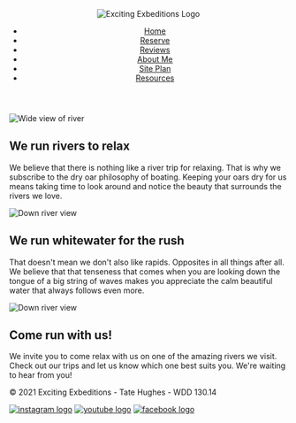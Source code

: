<!DOCTYPE html>
<html lang = "en">

<head>
    <title>Exciting Exbeditions</title>
    <meta charset="utf-8">
    <meta name="viewport" content="width=device-width, initial-scale=1">
    <link rel="stylesheet" href="/styles.css">
</head>

<body>
  <div id = "content">
    <header>
        <div class="logo-box"><img src = "https://byui-cit.github.io/wdd130/resources/images/logos/expeditions.jpg" alt = "Exciting Exbeditions Logo"></div>
        <nav>
            <ul>
                <li><a href="index.html">Home</a></li>
                <li><a href="index.html">Reserve</a></li>
                <li><a href="index.html">Reviews</a></li>
                <li><a href="aboutme.html">About Me</a></li>
                <li><a href="site-plan.html">Site Plan</a></li>
                <li><a href="resources.html">Resources</a></li>
            </ul>
        </nav>
    </header>
  <main>
    <div id = "banner-box"><img src = "https://byui-cit.github.io/wdd130/resources/images/river-wide.JPG" alt = "Wide view of river"></div>
    <div id = "home-grid">
      <h2 class = "home-headline-1">We run rivers to relax</h2>
      <p class = "home-paragraph-1">We believe that there is nothing like a river trip for relaxing. That is why we subscribe to the dry oar philosophy of boating. Keeping your oars dry for us means taking time to look around and notice the beauty that surrounds the rivers we love.</p>
      <img class = "home-right-img" src = "https://byui-cit.github.io/wdd130/resources/images/river-narrow.jpg" alt = "Down river view">
      <h2 class = "home-headline-2">We run whitewater for the rush</h2>
      <p class = "home-paragraph-2">That doesn't mean we don't also like rapids. Opposites in all things after all. We believe that that tenseness that comes when you are looking down the tongue of a big string of waves makes you appreciate the calm beautiful water that always follows even more.</p>
      <img class = "home-left-img" src = "https://byui-cit.github.io/wdd130/resources/images/snake-rapid2.jpg" alt = "Down river view">
      <section class = "home-paragraph-3">
        <h2>Come run with us!</h2>
        <p>We invite you to come relax with us on one of the amazing rivers we visit. Check out our trips and let us know which one best suits you. We're waiting to hear from you!</p>
      </section>
    </div>
  </main>
  <footer>
    <p>&copy; 2021 Exciting Exbeditions - Tate Hughes - WDD 130.14</p>
    <div class="social">
      <a href = "https://www.instagram.com/" target="_blank"><img src = "https://cdn.glitch.com/c8f99f8b-907d-4d6b-9d14-f08f4c647159%2Finstagram.png?v=1611775867220" alt = "instagram logo"></a>
      <a href = "https://www.youtube.com/" target="_blank"><img src = "https://cdn.glitch.com/c8f99f8b-907d-4d6b-9d14-f08f4c647159%2Fyoutube.png?v=1611775869122" alt = "youtube logo"></a>
      <a href = "https://www.facebook.com/" target="_blank"><img src = "https://cdn.glitch.com/c8f99f8b-907d-4d6b-9d14-f08f4c647159%2Ffacebook.png?v=1611775872435" alt = "facebook logo"></a>
    </div>
  </footer>
  </div>
</body>

</html>
